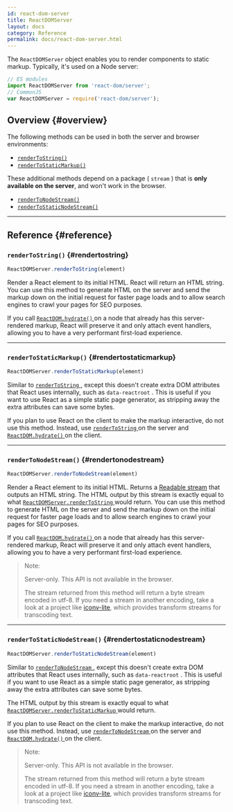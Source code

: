 ```yaml
---
id: react-dom-server
title: ReactDOMServer
layout: docs
category: Reference
permalink: docs/react-dom-server.html
---
```


The `ReactDOMServer` object enables you to render components to static markup. Typically, it's used on a Node server:

``` js
// ES modules
import ReactDOMServer from 'react-dom/server';
// CommonJS
var ReactDOMServer = require('react-dom/server');
```

## Overview {#overview}

The following methods can be used in both the server and browser environments:

* [`renderToString()`](#rendertostring)
* [`renderToStaticMarkup()`](#rendertostaticmarkup)

These additional methods depend on a package ( `stream` ) that is **only available on the server**, and won't work in the browser.

* [`renderToNodeStream()`](#rendertonodestream)
* [`renderToStaticNodeStream()`](#rendertostaticnodestream)

* * *

## Reference {#reference}

### `renderToString()` {#rendertostring}

``` javascript
ReactDOMServer.renderToString(element)
```

Render a React element to its initial HTML. React will return an HTML string. You can use this method to generate HTML on the server and send the markup down on the initial request for faster page loads and to allow search engines to crawl your pages for SEO purposes.

If you call [ `ReactDOM.hydrate()` ](/docs/react-dom.html#hydrate) on a node that already has this server-rendered markup, React will preserve it and only attach event handlers, allowing you to have a very performant first-load experience.

* * *

### `renderToStaticMarkup()` {#rendertostaticmarkup}

``` javascript
ReactDOMServer.renderToStaticMarkup(element)
```

Similar to [ `renderToString` ](#rendertostring), except this doesn't create extra DOM attributes that React uses internally, such as `data-reactroot` . This is useful if you want to use React as a simple static page generator, as stripping away the extra attributes can save some bytes.

If you plan to use React on the client to make the markup interactive, do not use this method. Instead, use [ `renderToString` ](#rendertostring) on the server and [ `ReactDOM.hydrate()` ](/docs/react-dom.html#hydrate) on the client.

* * *

### `renderToNodeStream()` {#rendertonodestream}

``` javascript
ReactDOMServer.renderToNodeStream(element)
```

Render a React element to its initial HTML. Returns a [Readable stream](https://nodejs.org/api/stream.html#stream_readable_streams) that outputs an HTML string. The HTML output by this stream is exactly equal to what [ `ReactDOMServer.renderToString` ](#rendertostring) would return. You can use this method to generate HTML on the server and send the markup down on the initial request for faster page loads and to allow search engines to crawl your pages for SEO purposes.

If you call [ `ReactDOM.hydrate()` ](/docs/react-dom.html#hydrate) on a node that already has this server-rendered markup, React will preserve it and only attach event handlers, allowing you to have a very performant first-load experience.

> Note:
>
> Server-only. This API is not available in the browser.
>
> The stream returned from this method will return a byte stream encoded in utf-8. If you need a stream in another encoding, take a look at a project like [iconv-lite](https://www.npmjs.com/package/iconv-lite), which provides transform streams for transcoding text.

* * *

### `renderToStaticNodeStream()` {#rendertostaticnodestream}

``` javascript
ReactDOMServer.renderToStaticNodeStream(element)
```

Similar to [ `renderToNodeStream` ](#rendertonodestream), except this doesn't create extra DOM attributes that React uses internally, such as `data-reactroot` . This is useful if you want to use React as a simple static page generator, as stripping away the extra attributes can save some bytes.

The HTML output by this stream is exactly equal to what [ `ReactDOMServer.renderToStaticMarkup` ](#rendertostaticmarkup) would return.

If you plan to use React on the client to make the markup interactive, do not use this method. Instead, use [ `renderToNodeStream` ](#rendertonodestream) on the server and [ `ReactDOM.hydrate()` ](/docs/react-dom.html#hydrate) on the client.

> Note:
>
> Server-only. This API is not available in the browser.
>
> The stream returned from this method will return a byte stream encoded in utf-8. If you need a stream in another encoding, take a look at a project like [iconv-lite](https://www.npmjs.com/package/iconv-lite), which provides transform streams for transcoding text.
